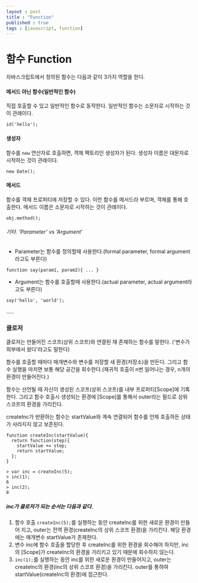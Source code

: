 ```yaml
---
layout : post
title : "Function"
published : true
tags : [javascript, function]
---
```


# 함수 Function

자바스크립트에서 정의된 함수는 다음과 같이 3가지 역할을 한다.

#### 메서드 아닌 함수(일반적인 함수)
직접 호출할 수 있고 일반적인 함수로 동작한다.
일반적인 함수는 소문자로 시작하는 것이 관례이다.

```
id('hello');
```

#### 생성자
함수를 `new` 연산자로 호출하면, 객체 팩토리인 생성자가 된다.
생성자 이름은 대문자로 시작하는 것이 관례이다.

```
new Date();
```

#### 메서드
함수를 객체 프로퍼티에 저장할 수 있다. 이런 함수를 메서드라 부르며, 객체를 통해 호출한다.
메서드 이름은 소문자로 시작하는 것이 관례이다.

```
obj.method();
```

###### 기타. 'Parameter' vs 'Argument'

* Parameter는 함수를 정의할때 사용한다.(formal parameter, formal argument라고도 부른다)

```
function say(param1, param2){ ... }
```

* Argument는 함수를 호출할때 사용한다.(actual parameter, actual argument라고도 부른다)

```
say('hello', 'world');
```

.....


### 클로저

클로저는 만들어진 스코프(상위 스코프)와 연결된 채 존재하는 함수를 말한다. ('변수가 외부에서 왔다'라고도 말한다)

함수를 호출할 때마다 매개변수와 변수를 저장할 새 환경(저장소)을 만든다. 그리고 함수 실행을 마치면 보통 해당 공간을 회수한다.(재귀적 호출이 n번 일어나는 경우, n개의 환경이 만들어진다.)

함수는 선언될 때 자신이 생성된 스코프(상위 스코프)를 내부 프로퍼티[Scope]에 기록한다. 그리고 함수 호출시 생성되는 환경에 [Scope]를 통해서 outer라는 필드로 상위 스코프의 환경을 가리킨다.

createInc가 반환하는 함수는 startValue와 계속 연결되어 함수를 언제 호출하든 상태가 사라지지 않고 보존된다.

```
function createInc(startValue){
  return function(step){
    startValue += step;
    return startValue;
  };
}

> var inc = createInc(5);
> inc(1);
6
> inc(2);
8
```

##### inc가 클로저가 되는 순서는 다음과 같다.

1. 함수 호출 `createInc(5);`를 실행하는 동안 createInc를 위한 새로운 환경이 만들어 지고, outer는 전역 환경(createInc의 상위 스코프 환경)을 가리킨다. 해당 환경에는 매개변수 startValue가 존재한다.
2. 변수 inc에 함수 호출을 할당한 후 createInc를 위한 환경을 회수해야 하지만, inc의 [Scope]가 createInc의 환경을 가리키고 있기 때문에 회수하지 않는다.
3. `inc(1);`를 실행하는 동안 inc를 위한 새로운 환경이 만들어지고, outer는 createInc의 환경(inc의 상위 스코프 환경)을 가리킨다. outer를 통하여 startValue(createInc의 환경)에 접근한다.




